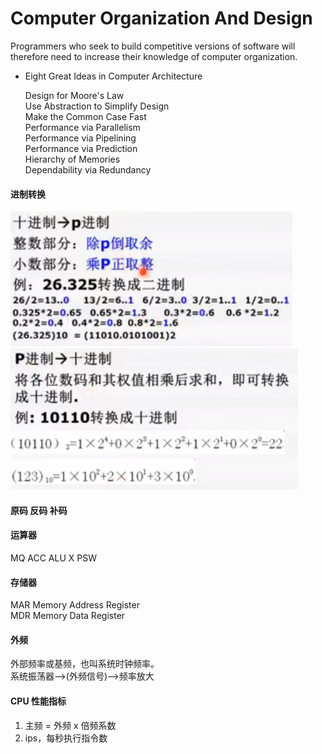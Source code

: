 # Computer Organization And Design

Programmers who seek to build competitive versions of software will therefore need to increase their knowledge of computer organization.

- Eight Great Ideas in Computer Architecture
  
  Design for Moore's Law  
  Use Abstraction to Simplify Design  
  Make the Common Case Fast  
  Performance via Parallelism  
  Performance via Pipelining  
  Performance via Prediction  
  Hierarchy of Memories  
  Dependability via Redundancy


#### 进制转换

![](../../images/cod/10_p.png)
![](../../images/cod/p_10.png)

#### 原码 反码 补码

#### 运算器

MQ
ACC
ALU
X
PSW

#### 存储器
MAR Memory Address Register  
MDR Memory Data Register

#### 外频

外部频率或基频，也叫系统时钟频率。  
系统振荡器——>(外频信号)——>频率放大

#### CPU 性能指标

1. 主频 = 外频 x 倍频系数
2. ips，每秒执行指令数